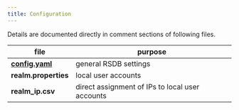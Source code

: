 ```yaml
---
title: Configuration
---
```


Details are documented directly in comment sections of following files.

| file | purpose |
| ------------- | ------------- |
| **[config.yaml](../config.yaml)**  | general RSDB settings  |
| **realm.properties**  | local user accounts  |
| **realm_ip.csv**  | direct assignment of IPs to local user accounts  |